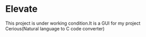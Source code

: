 # Elevate
This project is under working condition.It is a GUI for my project Cerious(Natural language to C code converter)
